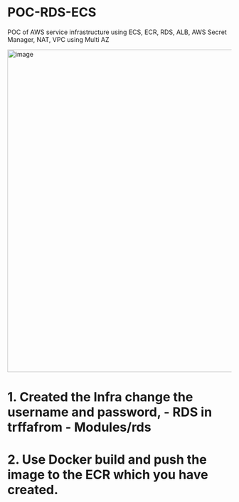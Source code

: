 # POC-RDS-ECS
POC of AWS service infrastructure using ECS, ECR, RDS, ALB, AWS Secret Manager, NAT, VPC using Multi AZ

<img width="1691" height="727" alt="image" src="https://github.com/user-attachments/assets/9ee1f3ff-1499-4348-8c77-b41abd7890dc" />


# 1. Created the Infra change the username and password, - RDS in trffafrom - Modules/rds 
# 2. Use Docker build and push the image to the ECR which you have created.
